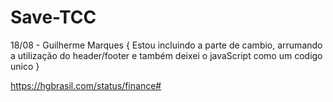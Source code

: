 # Save-TCC

18/08 - Guilherme Marques {
    Estou incluindo a parte de cambio, arrumando a utilização do header/footer e também deixei o javaScript como um codigo unico
}

https://hgbrasil.com/status/finance#